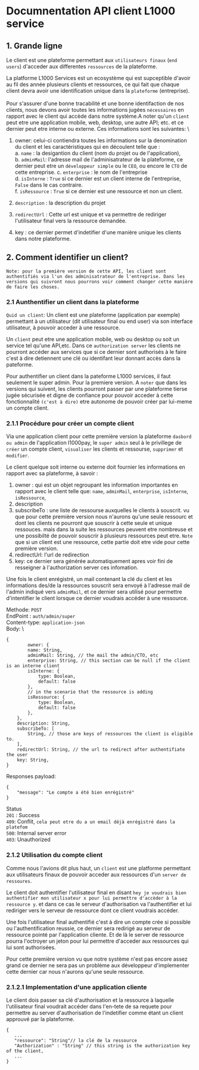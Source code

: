 # Documnentation API client L1000 service  

## 1. Grande ligne
Le client est une plateforme permettant aux `utilisateurs finaux` (`end users`) d'acceder aux differentes `ressources` de la plateforme. 

La platforme L1000 Services est un ecosystème qui est supceptible d'avoir au fil des année plusieurs clients et ressources, ce qui fait que chaque client devra avoir une identification unique dans la `plateforme` (entreprise). \
\
Pour s'assurer d'une bonne tracabilité et une bonne identifaction de nos clients, nous devons avoir toutes les informations jugées `nécessaires` en rapport avec le client qui accède dans notre système.A noter qu'un `client` peut etre une application mobile, web, desktop, une autre API; etc. et ce dernier peut etre interne ou externe. Ces informations sont les suivantes: \
1. owner: celui-ci contiendra toutes les informations sur la denomination du client et les caractéristiques qui en découlent telle que : \
   a. `name` : la desigantion du client (nom du projet ou de l'application),\
   b. `adminMail`: l'adresse mail de l'adminisatrateur de la plateforme, ce dernier peut etre un `développeur simple` ou le `CEO`, ou encore le `CTO` de cette entreprise.
   c. `enterprise` : le nom de l'entreprise\
   d. `isInterne` : `True` si ce dernier est un client interne de l'entreprise, `False` dans le cas contraire.\
   f. `isRessource` : `True` si ce dernier est une ressource et non un client. 

2. `description` : la description du projet 
3. `redirectUrl` : Cette url est unique et va permettre de rediriger l'utilisateur final vers la ressource demandée. 
4. key : ce dernier permet d'indetifier d'une manière unique les clients dans notre plateforme.

## 2. Comment identifier un client?
`Note: pour la première version de cette API, les client sont authentifiés via l'un des adminisatrateur de l'entreprise. Dans les versions qui suivront nous pourrons voir comment changer cette manière de faire les choses.`

### 2.1 Aunthentifier un client dans la plateforme
`Quid un client`: Un client est une plateforme (application par exemple) permettant à un utilisateur (dit utilisateur final ou end user) via son interface utilisateur, à pouvoir acceder à une ressource.

Un `client` peut etre une application mobile, web ou desktop ou soit un service tel qu'une API,etc. Dans ce `authorization server` les clients ne pourront accéder aux services que si ce dernier sont authorisés à le faire c'est à dire detiennent une clé ou identifant leur donnant accès dans la pateforme.

Pour authentifier un client dans la pateforme L1000 services, il faut seulement le super admin. Pour la premiere version. A `noter` que dans les versions qui suivent, les clients pourront passer par une plateforme tierse jugée sécurisée et digne de confiance pour pouvoir acceder à cette fonctionnalité `(c'est à dire)` etre autonome de pouvoir créer par lui-meme un compte client.

### 2.1.1 Procédure pour créer un compte client
Via une application client pour cette première version la plateforme `dasbord ou admin` de l'application l1000pay, le `super admin` seul à le privillege de `créer` un compte client, `visualiser` les clients et ressourse, `supprimer` et `modifier`.

Le client quelque soit interne ou externe doit fournier les informations en rapport avec sa plateforme, à savoir : 

1. owner : qui est un objet regroupant les information importantes en rapport avec le client telle que: `name`, `adminMail`, `enterprise`, `isInterne`, `isRessource`,
2. description
3. subscribeTo : une liste de ressourse auxquelles le clients à souscrit. vu que pour cette première version nous n'aurons qu'une seule ressourc et dont les clients ne pourront que souscrir à cette seule et unique ressouces. mais dans la suite les ressources peuvent etre nombreuse et une possibilté de pouvoir souscrir à plusieurs ressources peut etre. `Note` que si un client est une ressource, cette partie doit etre vide pour cette première version.
4. redirectUrl: l'url de redirection
5. key: ce dernier sera générée automatiquement apres voir fini de resseigner à l'authorization server ces infomation. 

Une fois le client enrégistré, un mail contenant la clé du client et les informations des/de la ressources souscrit sera envoyé à l'adresse mail de l'admin indiqué vers `adminMail`, et ce dernier sera utilisé pour permettre d'intentifier le client lorsque ce dernier voudrais accéder à une ressource. 

Methode: `POST`\
EndPoint : `auth/admin/super`\
Content-type: `application-json`\
Body: \
```
{
        owner: {
        name: String,
        adminMail: String, // the mail the admin/CTO, etc
        enterprise: String, // this section can be null if the client is an interne client
        isInterne: {
            type: Boolean,
            default: false
        },
        // in the scenario that the ressource is adding
        isRessource: {
            type: Boolean,
            default: false
        },
    },
    description: String,
    subscribeTo: [
        String, // those are keys of ressources the client is eligible to.
    ],
    redirectUrl: String, // the url to redirect after authentifiate the user
    key: String,
}
```
Responses payload: 
```
{
    "message": "Le compte a été bien enrégistré"
}
```

Status\
 `201` : Success\
 `409`: Conflit, `cela peut etre du a un email déjà enrégistré dans la platefom`\
 `500`: Internal server error\
 `403`: Unauthorized 

 ### 2.1.2 Utilisation du compte client

 Comme nous l'avions dit plus haut, un `client` est une platforme permettant aux utilisateurs finaux de pouvoir acceder aux ressources d'un `server de ressoures`. 

 Le client doit authentifier l'utilisateur final en disant `hey je voudrais bien authentifier mon utilisateur x pour lui permettre d'accèder à la ressource y`. et dans ce cas le serveur d'authorisation va l'authentifier et lui rediriger vers le serveur de ressource dont ce client voudrais accéder. 

 Une fois l'utilisateur final authentifié c'est à dire un compte crée si possible ou l'authentification reussie, ce dernier sera redirigé au serveur de ressource pointé par l'application cliente. Et de là le server de ressource pourra l'octroyer un jeton pour lui permettre d'acceder aux ressources qui lui sont authorisées.

 Pour cette première version vu que notre système n'est pas encore assez grand ce dernier ne sera pas un problème aux développeur d'implementer cette dernier car nous n'aurons qu'une seule ressource.

 ### 2.1.2.1 Implementation d'une application cliente

Le client dois passer sa clé d'authorisation et la ressource à laquelle l'utilisateur final voudrait accéder dans l'en-tete de sa requete pour permettre au server d'authorisation de l'indetifier comme étant un client approuvé par la plateforme. 

```
{
   ...
   "ressource": "String"// la clé de la ressource
   "Authorization" : "String" // this string is the authorization key of the client,
   ...
}
```






 
   
   
